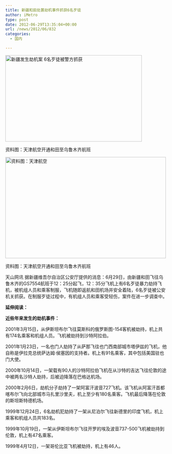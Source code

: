 ```yaml
---
title: 新疆和田处置劫机事件抓获6名歹徒
author: iMetro
type: post
date: 2012-06-29T13:35:04+00:00
url: /news/2012/06/832
categories:
  - 国内

---
```

<img alt="新疆发生劫机案 6名歹徒被警方抓获" src="http://pic.hsw.cn/0/12/33/01/12330158_827771.jpg" width="425" height="269" />

资料图：天津航空开通和田至乌鲁木齐航班

<img alt="资料图：天津航空" src="http://pic.hsw.cn/0/12/33/01/12330159_024872.jpg" width="500" height="315" /> 

资料图：天津航空开通和田至乌鲁木齐航班

天山网讯 据新疆维吾尔自治区公安厅提供的消息：6月29日，由新疆和田飞往乌鲁木齐的GS7554航班于12：25分起飞，12：35分飞机上有6名歹徒暴力劫持飞机，被机组人员和乘客制服，飞机随即返航和田机场并安全着陆，6名歹徒被公安机关抓获。在制服歹徒过程中，有机组人员和乘客受轻伤，案件在进一步调查中。

**延伸阅读：**

 **近些年来发生的劫机事件：**

2001年3月15日，从伊斯坦布尔飞往莫斯科的俄罗斯图-154客机被劫持，机上共有174名乘客和机组人员。飞机被劫持到沙特阿拉伯。

2001年1月23日，一名也门人劫持了从萨那飞往也门西南部城市塔伊兹的飞机，他自称是伊拉克总统萨达姆·侯塞因的支持者。机上有91名乘客，其中包括美国驻也门大使。

2000年10月14日，一架载有90人的沙特阿拉伯飞机在从沙特的吉达飞往伦敦的途中被两名沙特人劫持，后被迫降落在巴格达机场。

2000年2月6日，劫机分子劫持了一架阿富汗波音727飞机。该飞机从阿富汗首都喀布尔飞向北部城市马扎里沙里夫，机上至少有180名乘客。飞机最后降落在伦敦的斯坦斯特德机场。

1999年12月24日，6名劫机犯劫持了一架从尼泊尔飞往新德里的印度飞机，机上乘客和机组人员共183名。

1999年10月19日，一架从伊斯坦布尔飞往开罗的埃及波音737-500飞机被劫持到伦敦，机上有47名乘客。

1999年4月12日，一架哥伦比亚飞机被劫持，机上有46人。